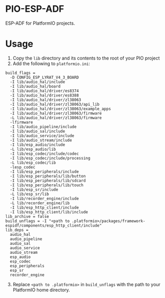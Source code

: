 # PIO-ESP-ADF

ESP-ADF for PlatformIO projects.

# Usage

1. Copy the `lib` directory and its contents to the root of your PIO project
2. Add the following to `platformio.ini`:
```
build_flags =
  -D CONFIG_ESP_LYRAT_V4_3_BOARD
  -I lib/audio_hal/include
  -I lib/audio_hal/board
  -I lib/audio_hal/driver/es8374
  -I lib/audio_hal/driver/es8388
  -I lib/audio_hal/driver/zl38063
  -I lib/audio_hal/driver/zl38063/api_lib
  -I lib/audio_hal/driver/zl38063/example_apps
  -I lib/audio_hal/driver/zl38063/firmware
  -L lib/audio_hal/driver/zl38063/firmware
  -lfirmware
  -I lib/audio_pipeline/include
  -I lib/audio_sal/include
  -I lib/audio_service/include
  -I lib/audio_stream/include
  -I lib/esp_audio/include
  -L lib/esp_audio/lib
  -I lib/esp_codec/include/codec
  -I lib/esp_codec/include/processing
  -L lib/esp_codec/lib
  -lesp_codec
  -I lib/esp_peripherals/include
  -I lib/esp_peripherals/lib/button
  -I lib/esp_peripherals/lib/sdcard
  -I lib/esp_peripherals/lib/touch
  -I lib/esp_sr/include
  -L lib/esp_sr/lib
  -I lib/recorder_engine/include
  -L lib/recorder_engine/lib
  -I lib/esp_http_client/include
  -I lib/esp_http_client/lib/include
lib_archive = false
build_unflags = -I "<path to .platformio>/packages/framework-espidf/components/esp_http_client/include"
lib_deps =
  audio_hal
  audio_pipeline
  audio_sal
  audio_service
  audio_stream
  esp_audio
  esp_codec
  esp_peripherals
  esp_sr
  recorder_engine
```
3. Replace `<path to .platformio>` in `build_unflags` with the path to your PlatformIO home directory.
